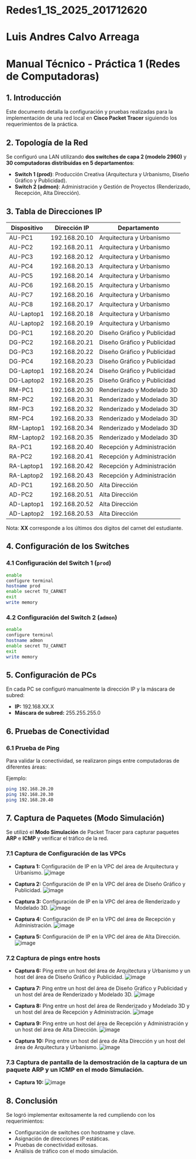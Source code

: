 # Redes1_1S_2025_201712620
# Luis Andres Calvo Arreaga
# Manual Técnico - Práctica 1 (Redes de Computadoras)

## **1. Introducción**
Este documento detalla la configuración y pruebas realizadas para la implementación de una red local en **Cisco Packet Tracer** siguiendo los requerimientos de la práctica.

## **2. Topología de la Red**
Se configuró una LAN utilizando **dos switches de capa 2 (modelo 2960)** y **30 computadoras distribuidas en 5 departamentos**:

- **Switch 1 (prod)**: Producción Creativa (Arquitectura y Urbanismo, Diseño Gráfico y Publicidad).
- **Switch 2 (admon)**: Administración y Gestión de Proyectos (Renderizado, Recepción, Alta Dirección).

## **3. Tabla de Direcciones IP**
| Dispositivo         | Dirección IP     |  Departamento                   |
|---------------------|------------------|---------------------------------|
| AU-PC1             | 192.168.20.10    | Arquitectura y Urbanismo         |
| AU-PC2             | 192.168.20.11    | Arquitectura y Urbanismo         |
| AU-PC3             | 192.168.20.12    | Arquitectura y Urbanismo         |
| AU-PC4             | 192.168.20.13    | Arquitectura y Urbanismo         |
| AU-PC5             | 192.168.20.14    | Arquitectura y Urbanismo         |
| AU-PC6             | 192.168.20.15    | Arquitectura y Urbanismo         |
| AU-PC7             | 192.168.20.16    | Arquitectura y Urbanismo         |
| AU-PC8             | 192.168.20.17    | Arquitectura y Urbanismo         |
| AU-Laptop1         | 192.168.20.18    | Arquitectura y Urbanismo         |
| AU-Laptop2         | 192.168.20.19    | Arquitectura y Urbanismo         |
| DG-PC1             | 192.168.20.20    | Diseño Gráfico y Publicidad      |
| DG-PC2             | 192.168.20.21    | Diseño Gráfico y Publicidad      |
| DG-PC3             | 192.168.20.22    | Diseño Gráfico y Publicidad      |
| DG-PC4             | 192.168.20.23    | Diseño Gráfico y Publicidad      |
| DG-Laptop1         | 192.168.20.24    | Diseño Gráfico y Publicidad      |
| DG-Laptop2         | 192.168.20.25    | Diseño Gráfico y Publicidad      |
| RM-PC1             | 192.168.20.30    | Renderizado y Modelado 3D        |
| RM-PC2             | 192.168.20.31    | Renderizado y Modelado 3D        |
| RM-PC3             | 192.168.20.32    | Renderizado y Modelado 3D        |
| RM-PC4             | 192.168.20.33    | Renderizado y Modelado 3D        |
| RM-Laptop1         | 192.168.20.34    | Renderizado y Modelado 3D        |
| RM-Laptop2         | 192.168.20.35    | Renderizado y Modelado 3D        |
| RA-PC1             | 192.168.20.40    | Recepción y Administración       |
| RA-PC2             | 192.168.20.41    | Recepción y Administración       |
| RA-Laptop1         | 192.168.20.42    | Recepción y Administración       |
| RA-Laptop2         | 192.168.20.43    | Recepción y Administración       |
| AD-PC1             | 192.168.20.50    | Alta Dirección                   |
| AD-PC2             | 192.168.20.51    | Alta Dirección                   |
| AD-Laptop1         | 192.168.20.52    | Alta Dirección                   |
| AD-Laptop2         | 192.168.20.53    | Alta Dirección                   |

Nota: **XX** corresponde a los últimos dos dígitos del carnet del estudiante.

## **4. Configuración de los Switches**

### **4.1 Configuración del Switch 1 (`prod`)**
```bash
enable
configure terminal
hostname prod
enable secret TU_CARNET
exit
write memory
```

### **4.2 Configuración del Switch 2 (`admon`)**
```bash
enable
configure terminal
hostname admon
enable secret TU_CARNET
exit
write memory
```

## **5. Configuración de PCs**
En cada PC se configuró manualmente la dirección IP y la máscara de subred:

- **IP:** 192.168.XX.X
- **Máscara de subred:** 255.255.255.0

## **6. Pruebas de Conectividad**

### **6.1 Prueba de Ping**
Para validar la conectividad, se realizaron pings entre computadoras de diferentes áreas:

Ejemplo:
```bash
ping 192.168.20.20
ping 192.168.20.30
ping 192.168.20.40
```

## **7. Captura de Paquetes (Modo Simulación)**
Se utilizó el **Modo Simulación** de Packet Tracer para capturar paquetes **ARP** e **ICMP** y verificar el tráfico de la red.

### **7.1 Captura de Configuración de las VPCs**
- **Captura 1:** Configuración de IP en la VPC del área de Arquitectura y Urbanismo.
  ![image](https://github.com/user-attachments/assets/a321f216-cd0c-4338-a710-c2a15115160d)

- **Captura 2:** Configuración de IP en la VPC del área de Diseño Gráfico y Publicidad.
![image](https://github.com/user-attachments/assets/5e59f21a-4c2d-4836-9b8d-30b07dd51f41)

- **Captura 3:** Configuración de IP en la VPC del área de Renderizado y Modelado 3D.
![image](https://github.com/user-attachments/assets/4aa9b519-6c2b-4150-ad3b-13dd6e24126a)

- **Captura 4:** Configuración de IP en la VPC del área de Recepción y Administración.
  ![image](https://github.com/user-attachments/assets/812cc736-aa15-4de1-86c5-1e72641922ee)

- **Captura 5:** Configuración de IP en la VPC del área de Alta Dirección.
  ![image](https://github.com/user-attachments/assets/216a87d1-39bf-4763-9e52-cf9a51616307)


### **7.2 Captura de pings entre hosts**
- **Captura 6:** Ping entre un host del área de Arquitectura y Urbanismo y un host del área de Diseño Gráfico y Publicidad.
  ![image](https://github.com/user-attachments/assets/0aaf0189-31a6-418c-a1a0-ba2b6542ea44)

- **Captura 7:** Ping entre un host del área de Diseño Gráfico y Publicidad y un host del área de Renderizado y Modelado 3D.
  ![image](https://github.com/user-attachments/assets/225ebbc6-064a-45bc-a3e7-1841f859a363)

- **Captura 8:** Ping entre un host del área de Renderizado y Modelado 3D y un host del área de Recepción y Administración.
  ![image](https://github.com/user-attachments/assets/42a6d693-7fb1-4d33-bf73-e7736cdf7460)

- **Captura 9:** Ping entre un host del área de Recepción y Administración y un host del área de Alta Dirección.
![image](https://github.com/user-attachments/assets/2210515c-b5cc-449f-aa0d-9b245270090c)

- **Captura 10:** Ping entre un host del área de Alta Dirección y un host del área de Arquitectura y Urbanismo.
  ![image](https://github.com/user-attachments/assets/153a0f9d-0630-49ce-9727-f2daa2e637d0)


### **7.3 Captura de pantalla de la demostración de la captura de un paquete ARP y un ICMP en el modo Simulación.**
- **Captura 10:**
  ![image](https://github.com/user-attachments/assets/8054dc6e-9e29-4ebb-b2be-dfcf7c7131db)



## **8. Conclusión**
Se logró implementar exitosamente la red cumpliendo con los requerimientos:
- Configuración de switches con hostname y clave.
- Asignación de direcciones IP estáticas.
- Pruebas de conectividad exitosas.
- Análisis de tráfico con el modo simulación.



